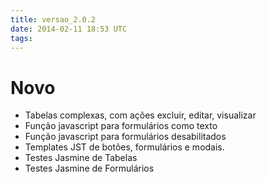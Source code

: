 ```yaml
---
title: versao_2.0.2
date: 2014-02-11 18:53 UTC
tags:
---
```



# Novo
 - Tabelas complexas, com ações excluir, editar, visualizar
 - Função javascript para formulários como texto
 - Função javascript para formulários desabilitados
 - Templates JST de botões, formulários e modais.
 - Testes Jasmine de Tabelas
 - Testes Jasmine de Formulários